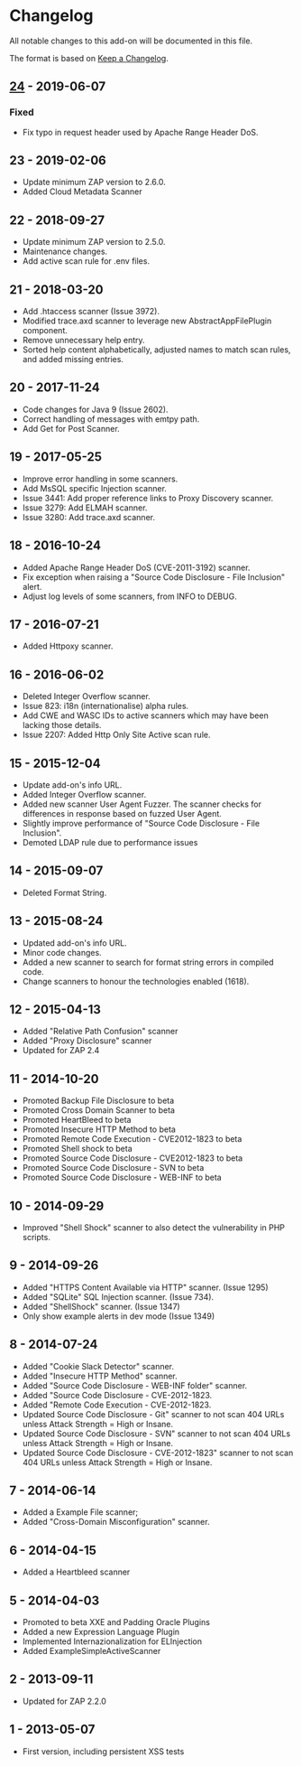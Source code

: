 # Changelog
All notable changes to this add-on will be documented in this file.

The format is based on [Keep a Changelog](https://keepachangelog.com/en/1.0.0/).

## [24] - 2019-06-07

### Fixed
- Fix typo in request header used by Apache Range Header DoS.

## 23 - 2019-02-06

- Update minimum ZAP version to 2.6.0.
- Added Cloud Metadata Scanner

## 22 - 2018-09-27

- Update minimum ZAP version to 2.5.0.
- Maintenance changes.
- Add active scan rule for .env files.

## 21 - 2018-03-20

- Add .htaccess scanner (Issue 3972).
- Modified trace.axd scanner to leverage new AbstractAppFilePlugin component.
- Remove unnecessary help entry.
- Sorted help content alphabetically, adjusted names to match scan rules, and added missing entries.

## 20 - 2017-11-24

- Code changes for Java 9 (Issue 2602).
- Correct handling of messages with emtpy path.
- Add Get for Post Scanner.

## 19 - 2017-05-25

- Improve error handling in some scanners.
- Add MsSQL specific Injection scanner.
- Issue 3441: Add proper reference links to Proxy Discovery scanner.
- Issue 3279: Add ELMAH scanner.
- Issue 3280: Add trace.axd scanner.

## 18 - 2016-10-24

- Added Apache Range Header DoS (CVE-2011-3192) scanner.
- Fix exception when raising a "Source Code Disclosure - File Inclusion" alert.
- Adjust log levels of some scanners, from INFO to DEBUG.

## 17 - 2016-07-21

- Added Httpoxy scanner.

## 16 - 2016-06-02

- Deleted Integer Overflow scanner.
- Issue 823: i18n (internationalise) alpha rules.
- Add CWE and WASC IDs to active scanners which may have been lacking those details.
- Issue 2207: Added Http Only Site Active scan rule.

## 15 - 2015-12-04

- Update add-on's info URL.
- Added Integer Overflow scanner.
- Added new scanner User Agent Fuzzer. The scanner checks for differences in response based on fuzzed User Agent.
- Slightly improve performance of "Source Code Disclosure - File Inclusion".
- Demoted LDAP rule due to performance issues

## 14 - 2015-09-07

- Deleted Format String.

## 13 - 2015-08-24

- Updated add-on's info URL.
- Minor code changes.
- Added a new scanner to search for format string errors in compiled code.
- Change scanners to honour the technologies enabled (1618).

## 12 - 2015-04-13

- Added "Relative Path Confusion" scanner
- Added "Proxy Disclosure" scanner
- Updated for ZAP 2.4

## 11 - 2014-10-20

- Promoted Backup File Disclosure to beta
- Promoted Cross Domain Scanner to beta
- Promoted HeartBleed to beta
- Promoted Insecure HTTP Method to beta
- Promoted Remote Code Execution - CVE2012-1823 to beta
- Promoted Shell shock to beta
- Promoted Source Code Disclosure - CVE2012-1823 to beta
- Promoted Source Code Disclosure - SVN to beta
- Promoted Source Code Disclosure - WEB-INF to beta

## 10 - 2014-09-29

- Improved "Shell Shock" scanner to also detect the vulnerability in PHP scripts.

## 9 - 2014-09-26

- Added "HTTPS Content Available via HTTP" scanner. (Issue 1295)
- Added "SQLite" SQL Injection scanner. (Issue 734).
- Added "ShellShock" scanner. (Issue 1347)
- Only show example alerts in dev mode (Issue 1349)

## 8 - 2014-07-24

- Added "Cookie Slack Detector" scanner.
- Added "Insecure HTTP Method" scanner.
- Added "Source Code Disclosure - WEB-INF folder" scanner.
- Added "Source Code Disclosure - CVE-2012-1823.
- Added "Remote Code Execution - CVE-2012-1823.
- Updated Source Code Disclosure - Git" scanner to not scan 404 URLs unless Attack Strength = High or Insane.
- Updated Source Code Disclosure - SVN" scanner to not scan 404 URLs unless Attack Strength = High or Insane.
- Updated Source Code Disclosure - CVE-2012-1823" scanner to not scan 404 URLs unless Attack Strength = High or Insane.

## 7 - 2014-06-14

- Added a Example File scanner;
- Added "Cross-Domain Misconfiguration" scanner.

## 6 - 2014-04-15

- Added a Heartbleed scanner

## 5 - 2014-04-03

- Promoted to beta XXE and Padding Oracle Plugins
- Added a new Expression Language Plugin
- Implemented Internazionalization for ELInjection
- Added ExampleSimpleActiveScanner

## 2 - 2013-09-11

- Updated for ZAP 2.2.0

## 1 - 2013-05-07

- First version, including persistent XSS tests

[24]: https://github.com/zaproxy/zap-extensions/releases/ascanrulesAlpha-v24
